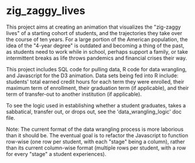 # zig_zaggy_lives

This project aims at creating an animation that visualizes the "zig-zaggy lives" of a starting cohort of students, and the trajectories they take over the course of ten years. For a large portion of the American population, the idea of the "4-year degree" is outdated and becoming a thing of the past, as students need to work while in school, perhaps support a family, or take intermittent breaks as life throws pandemics and financial crises their way.

This project includes SQL code for pulling data, R code for data wrangling, and Javascript for the D3 animation. Data sets being fed into R include: students' total earned credit hours for each term they were enrolled, their maximum term of enrollment, their graduation term (if applicable), and their term of transfer-out to another institution (if applicable). 

To see the logic used in establishing whether a student graduates, takes a sabbatical, transfer out, or drops out, see the 'data_wrangling_logic' doc file. 

Note: The current format of the data wrangling process is more laborious than it should be. The eventual goal is to refactor the Javascript to function row-wise (one row per student, with each "stage" being a column), rather than its current column-wise format (multiple rows per student, with a row for every "stage" a student experiences).